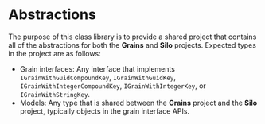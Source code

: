# Abstractions

The purpose of this class library is to provide a shared project that contains all of the abstractions for both the **Grains** and **Silo** projects. Expected types in the project are as follows:

- Grain interfaces: Any interface that implements `IGrainWithGuidCompoundKey`, `IGrainWithGuidKey`, `IGrainWithIntegerCompoundKey`, `IGrainWithIntegerKey`, or `IGrainWithStringKey`. 
- Models: Any type that is shared between the **Grains** project and the **Silo** project, typically objects in the grain interface APIs.